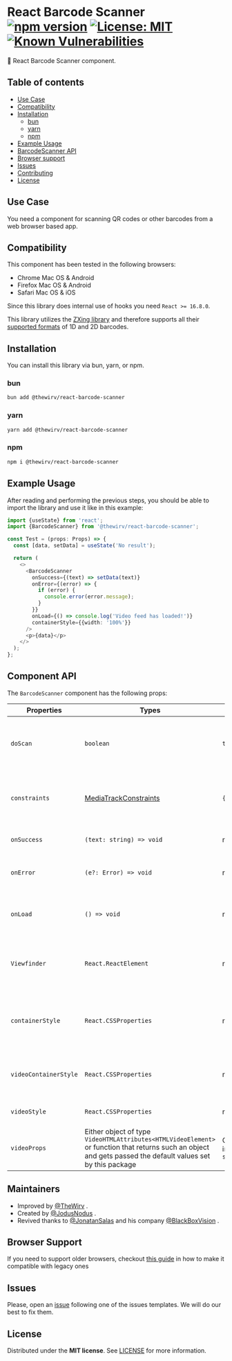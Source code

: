 # React Barcode Scanner [![npm version](https://badge.fury.io/js/@thewirv%2Freact-barcode-scanner.svg)](https://badge.fury.io/js/@thewirv%2Freact-barcode-scanner) [![License: MIT](https://img.shields.io/badge/License-MIT-brightgreen.svg)](https://opensource.org/licenses/MIT) [![Known Vulnerabilities](https://snyk.io/test/github/TheWirv/react-barcode-scanner/badge.svg)](https://snyk.io/test/github/TheWirv/react-barcode-scanner)

:rocket: React Barcode Scanner component.

## Table of contents

- [Use Case](#use-case)
- [Compatibility](#compatibility)
- [Installation](#installation)
  - [bun](#bun)
  - [yarn](#yarn)
  - [npm](#npm)
- [Example Usage](#example-usage)
- [BarcodeScanner API](#component-api)
- [Browser support](#browser-support)
- [Issues](#issues)
- [Contributing](#contributing)
- [License](#license)

## Use Case

You need a component for scanning QR codes or other barcodes from a web browser based app.

## Compatibility

This component has been tested in the following browsers:

- Chrome Mac OS & Android
- Firefox Mac OS & Android
- Safari Mac OS & iOS

Since this library does internal use of hooks you need `React >= 16.8.0`.

This library utilizes the [ZXing library](https://github.com/zxing-js/browser) and therefore supports all their [supported formats](https://github.com/zxing-js/library#supported-formats) of 1D and 2D barcodes.

## Installation

You can install this library via bun, yarn, or npm.

### bun

```bash
bun add @thewirv/react-barcode-scanner
```

### yarn

```bash
yarn add @thewirv/react-barcode-scanner
```

### npm

```bash
npm i @thewirv/react-barcode-scanner
```

## Example Usage

After reading and performing the previous steps, you should be able to import the library and use it like in this example:

```typescript
import {useState} from 'react';
import {BarcodeScanner} from '@thewirv/react-barcode-scanner';

const Test = (props: Props) => {
  const [data, setData] = useState('No result');

  return (
    <>
      <BarcodeScanner
        onSuccess={(text) => setData(text)}
        onError={(error) => {
          if (error) {
            console.error(error.message);
          }
        }}
        onLoad={() => console.log('Video feed has loaded!')}
        containerStyle={{width: '100%'}}
      />
      <p>{data}</p>
    </>
  );
};
```

## Component API

The `BarcodeScanner` component has the following props:

| Properties            | Types                                                                                                                                                        | Default Value                                                   | Required | Description                                              |
| --------------------- | ------------------------------------------------------------------------------------------------------------------------------------------------------------ | --------------------------------------------------------------- | -------- | -------------------------------------------------------- |
| `doScan`              | `boolean`                                                                                                                                                    | `true`                                                          | ☐        | Controls whether the scanner should be scanning or not   |
| `constraints`         | [MediaTrackConstraints](https://developer.mozilla.org/en-US/docs/Web/API/MediaTrackConstraints)                                                              | `{ facingMode: 'user' }`                                        | ☐        | Specify which camera should be used (if available)       |
| `onSuccess`           | `(text: string) => void`                                                                                                                                     | none                                                            | 🗹        | Callback for retrieving the result                       |
| `onError`             | `(e?: Error) => void`                                                                                                                                        | none                                                            | 🗹        | Callback for retrieving the error if one occurs          |
| `onLoad`              | `() => void`                                                                                                                                                 | none                                                            | ☐        | Callback for when the camera feed has been loaded         |
| `Viewfinder`          | `React.ReactElement`                                                                                                                                         | none                                                            | ☐        | Viewfinder component to render on top of the `video` element |
| `containerStyle`      | `React.CSSProperties`                                                                                                                                        | none                                                            | ☐        | Style object for the whole component's wrapping `section` element          |
| `videoContainerStyle` | `React.CSSProperties`                                                                                                                                        | none                                                            | ☐        | Style object for the video's container `div` element             |
| `videoStyle`          | `React.CSSProperties`                                                                                                                                        | none                                                            | ☐        | Style object for the `video` element                       |
| `videoProps`          | Either object of type `VideoHTMLAttributes<HTMLVideoElement>` or function that returns such an object and gets passed the default values set by this package | Check `defaultVideoProps` inside `src/BarcodeScanner/index.tsx` | ☐        | Passed to the underlying `video` element                 |

## Maintainers

- Improved by [@TheWirv](https://github.com/TheWirv) .
- Created by [@JodusNodus](https://github.com/JodusNodus) .
- Revived thanks to [@JonatanSalas](https://github.com/JonatanSalas) and his company [@BlackBoxVision](https://github.com/BlackBoxVision) .

## Browser Support

If you need to support older browsers, checkout [this guide](https://github.com/zxing-js/library#browser-support) in how to make it compatible with legacy ones

## Issues

Please, open an [issue](https://github.com/TheWirv/react-barcode-scanner/issues) following one of the issues templates. We will do our best to fix them.

## License

Distributed under the **MIT license**. See [LICENSE](https://github.com/TheWirv/react-barcode-scanner/blob/master/LICENSE) for more information.
